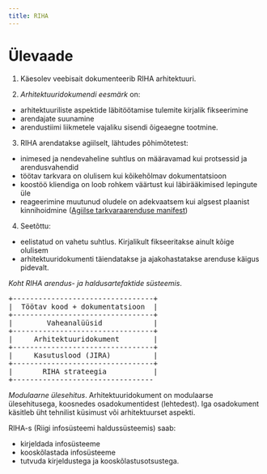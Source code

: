 ```yaml
---
title: RIHA
---
```


# Ülevaade

1. Käesolev veebisait dokumenteerib RIHA arhitektuuri.

2. *Arhitektuuridokumendi eesmärk* on:
- arhitektuuriliste aspektide läbitöötamise tulemite kirjalik fikseerimine
- arendajate suunamine
- arendustiimi liikmetele vajaliku sisendi õigeaegne tootmine.

3. RIHA arendatakse agiilselt, lähtudes põhimõtetest:
- inimesed ja nendevaheline suhtlus on määravamad kui protsessid ja arendusvahendid
- töötav tarkvara on olulisem kui kõikehõlmav dokumentatsioon
- koostöö kliendiga on loob rohkem väärtust kui läbirääkimised lepingute üle
- reageerimine muutunud oludele on adekvaatsem kui algsest plaanist kinnihoidmine ([Agiilse tarkvaraarenduse manifest](http://agilemanifesto.org/iso/et/manifesto.html))

4. Seetõttu:
- eelistatud on vahetu suhtlus. Kirjalikult fikseeritakse ainult kõige olulisem
- arhitektuuridokumenti täiendatakse ja ajakohastatakse arenduse käigus pidevalt.

*Koht RIHA arendus- ja haldusartefaktide süsteemis*.

<pre>
+---------------------------------+
|  Töötav kood + dokumentatsioon  |
+---------------------------------+
|        Vaheanalüüsid            |
+---------------------------------+
|     Arhitektuuridokument        |
+---------------------------------+
|     Kasutuslood (JIRA)          |
+---------------------------------+
|       RIHA strateegia           |
+---------------------------------  
</pre>  

*Modulaarne ülesehitus*. Arhitektuuridokument on modulaarse ülesehitusega, koosnedes osadokumentidest (lehtedest). Iga osadokument käsitleb üht tehnilist küsimust või arhitektuurset aspekti.

RIHA-s (Riigi infosüsteemi haldussüsteemis) saab:

- kirjeldada infosüsteeme
- kooskõlastada infosüsteeme
- tutvuda kirjeldustega ja kooskõlastusotsustega.





